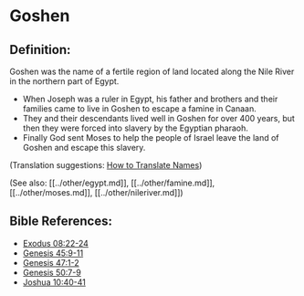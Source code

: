 # Goshen #

## Definition: ##

Goshen was the name of a fertile region of land located along the Nile River in the northern part of Egypt.

 * When Joseph was a ruler in Egypt, his father and brothers and their families came to live in Goshen to escape a famine in Canaan.
 * They and their descendants lived well in Goshen for over 400 years, but then they were forced into slavery by the Egyptian pharaoh.
 * Finally God sent Moses to help the people of Israel leave the land of Goshen and escape this slavery.

(Translation suggestions: [How to Translate Names](en/ta-vol1/translate/man/translate-names))

(See also: [[../other/egypt.md]], [[../other/famine.md]], [[../other/moses.md]], [[../other/nileriver.md]])

## Bible References: ##

* [Exodus 08:22-24](en/tn/exo/help/08/22)
* [Genesis 45:9-11](en/tn/gen/help/45/09)
* [Genesis 47:1-2](en/tn/gen/help/47/01)
* [Genesis 50:7-9](en/tn/gen/help/50/07)
* [Joshua 10:40-41](en/tn/jos/help/10/40)